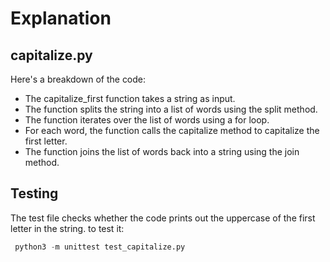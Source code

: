 # Explanation
## capitalize.py
Here's a breakdown of the code:
- The capitalize_first function takes a string as input.
- The function splits the string into a list of words using the split method.
- The function iterates over the list of words using a for loop.
- For each word, the function calls the capitalize method to capitalize the first letter.
- The function joins the list of words back into a string using the join method.

## Testing
The test file checks whether the code prints out the uppercase of the first letter in the string.
to test it:
```python
 python3 -m unittest test_capitalize.py

